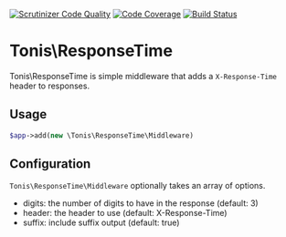 [![Scrutinizer Code Quality](https://scrutinizer-ci.com/g/tonis-io/response-time/badges/quality-score.png?b=master)](https://scrutinizer-ci.com/g/tonis-io/response-time/?branch=master)
[![Code Coverage](https://scrutinizer-ci.com/g/tonis-io/response-time/badges/coverage.png?b=master)](https://scrutinizer-ci.com/g/tonis-io/response-time/?branch=master)
[![Build Status](https://scrutinizer-ci.com/g/tonis-io/response-time/badges/build.png?b=master)](https://scrutinizer-ci.com/g/tonis-io/response-time/build-status/master)

# Tonis\ResponseTime

Tonis\ResponseTime is simple middleware that adds a `X-Response-Time` header to responses.

Usage
-----

```php
$app->add(new \Tonis\ResponseTime\Middleware)
```

Configuration
-------------

`Tonis\ResponseTime\Middleware` optionally takes an array of options.

  * digits: the number of digits to have in the response (default: 3)
  * header: the header to use (default: X-Response-Time)
  * suffix: include suffix output (default: true)
